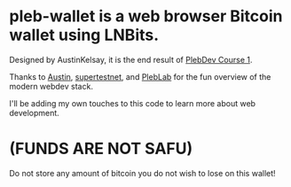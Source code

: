 # pleb-wallet is a web browser Bitcoin wallet using LNBits.
Designed by AustinKelsay, it is the end result of [PlebDev Course 1](https://www.pleblab.com/course).

Thanks to [Austin](https://github.com/AustinKelsay), [supertestnet](https://github.com/supertestnet), and [PlebLab](https://github.com/PlebLab/main) for the fun overview of the modern webdev stack.

I'll be adding my own touches to this code to learn more about web development.

# **(FUNDS ARE NOT SAFU)**
Do not store any amount of bitcoin you do not wish to lose on this wallet!
